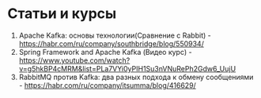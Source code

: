 # Статьи и курсы

1. Apache Kafka: основы технологии(Сравнение с Rabbit) - https://habr.com/ru/company/southbridge/blog/550934/
2. Spring Framework and Apache Kafka (Видео курс) - https://www.youtube.com/watch?v=g5hkBP4cMRM&list=PLa7VYi0yPIH1Su3nVNuRePh2Gdw6_UujU
3. RabbitMQ против Kafka: два разных подхода к обмену сообщениями - https://habr.com/ru/company/itsumma/blog/416629/